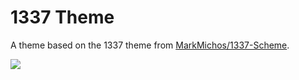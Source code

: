 # 1337 Theme 

A theme based on the 1337 theme from [MarkMichos/1337-Scheme](https://github.com/MarkMichos/1337-Scheme).

![](https://raw.githubusercontent.com/Microsoft/vscode-themes/master/1337/images/1337-preview.png)
